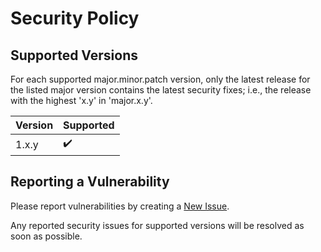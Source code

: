 <!--
SPDX-FileCopyrightText: 2022 Frans van Dorsselaer

SPDX-License-Identifier: MIT
-->

# Security Policy

## Supported Versions

For each supported major.minor.patch version, only the latest release for the listed major version contains the latest security fixes;
i.e., the release with the highest 'x.y' in 'major.x.y'.

| Version | Supported          |
|---------|--------------------|
| 1.x.y   | :heavy_check_mark: |

## Reporting a Vulnerability

Please report vulnerabilities by creating a [New Issue](https://github.com/dorssel/dotnet-aes-extra/issues/new).

Any reported security issues for supported versions will be resolved as soon as possible.
